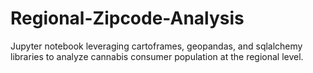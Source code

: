 # Regional-Zipcode-Analysis
Jupyter notebook leveraging cartoframes, geopandas, and sqlalchemy libraries to analyze cannabis consumer population at the regional level.
